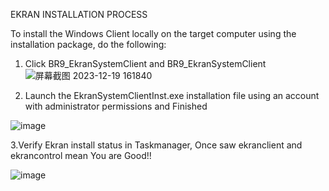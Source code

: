 EKRAN INSTALLATION PROCESS

To install the Windows Client locally on the target computer using the installation package, do the following:

1. Click BR9_EkranSystemClient  and BR9_EkranSystemClient
 ![屏幕截图 2023-12-19 161840](https://github.com/mice-love-rice/Br9/assets/126450125/6801135c-fda8-4ebc-a7f9-ff9555068149)


2.	Launch the EkranSystemClientInst.exe installation file using an account with administrator permissions and  Finished

![image](https://github.com/mice-love-rice/Br9/assets/126450125/7f54ffae-e198-4086-8fc7-16cc49e8a3ef)


3.Verify Ekran install status in Taskmanager, Once saw ekranclient and ekrancontrol mean You are Good!!

![image](https://github.com/mice-love-rice/Br9/assets/126450125/90edde2b-a528-4649-b788-768189546c55)
